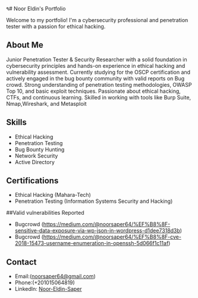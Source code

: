 ٩# Noor Eldin's Portfolio 

Welcome to my portfolio! I'm a cybersecurity professional and penetration tester with a passion for ethical hacking. 

## About Me
Junior Penetration Tester & Security Researcher with a solid foundation in cybersecurity principles and hands-on experience in ethical hacking and vulnerability assessment.
Currently studying for the OSCP certification and actively engaged in the bug bounty
community with valid reports on Bug crowd. Strong understanding of penetration testing
methodologies, OWASP Top 10, and basic exploit techniques. Passionate about ethical hacking, CTFs, and continuous learning. Skilled in working with tools like Burp Suite, Nmap,Wireshark, and Metasploit

## Skills
- Ethical Hacking
- Penetration Testing
- Bug Bounty Hunting
- Network Security
- Active Directory 

## Certifications
- Ethical Hacking (Mahara-Tech)
- Penetration Testing (Information Systems Security and Hacking)

##Valid vulnerabilities Reported 
- Bugcrowd (https://medium.com/@noorsaper64/%EF%B8%8F-sensitive-data-exposure-via-wp-json-in-wordpress-d1dee7318d3b)
- Bugcrowd (https://medium.com/@noorsaper64/%EF%B8%8F-cve-2018-15473-username-enumeration-in-openssh-5d066f1c11af)

## Contact
- Email:(noorsaper64@gmail.com)
- Phone:(+201015064819)
- LinkedIn: [Noor-Eldin-Saper](https://www.linkedin.com/in/noor-eldin-saper-018b542a1?utm_source=share&utm_campaign=share_via&utm_content=profile&utm_medium=android_app)
